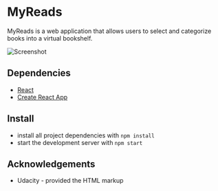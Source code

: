 # MyReads

MyReads is a web application that allows users to select and categorize books into a virtual bookshelf.

![Screenshot](https://mokajima.github.io/portfolio/images/myreads.jpg)

## Dependencies

- [React](https://github.com/facebook/react)
- [Create React App](https://github.com/facebook/create-react-app)

## Install

* install all project dependencies with `npm install`
* start the development server with `npm start`

## Acknowledgements

- Udacity - provided the HTML markup
